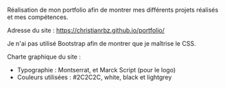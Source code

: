 Réalisation de mon portfolio afin de montrer mes différents projets réalisés et mes compétences.

Adresse du site : https://christianrbz.github.io/portfolio/

Je n'ai pas utilisé Bootstrap afin de montrer que je maîtrise le CSS.

Charte graphique du site :
- Typographie : Montserrat, et Marck Script (pour le logo)
- Couleurs utilisées : #2C2C2C, white, black et lightgrey


